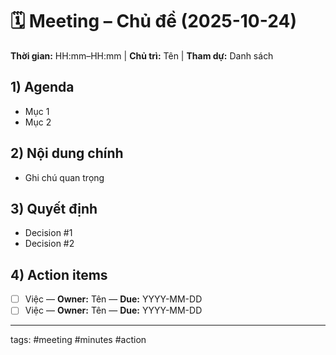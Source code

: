 # 🗓️ Meeting – Chủ đề (2025-10-24)
**Thời gian:** HH:mm–HH:mm | **Chủ trì:** Tên | **Tham dự:** Danh sách

## 1) Agenda
- Mục 1
- Mục 2

## 2) Nội dung chính
- Ghi chú quan trọng

## 3) Quyết định
- Decision #1
- Decision #2

## 4) Action items
- [ ] Việc — **Owner:** Tên — **Due:** YYYY-MM-DD
- [ ] Việc — **Owner:** Tên — **Due:** YYYY-MM-DD

---
tags: #meeting #minutes #action



